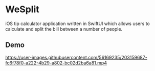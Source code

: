 # WeSplit
iOS tip calculator application written in SwiftUI which allows users to calculate and split the bill between a number of people.

## Demo
https://user-images.githubusercontent.com/56169235/203159687-fc6f78f0-a222-4b29-a802-bc02d2ba6a81.mp4

